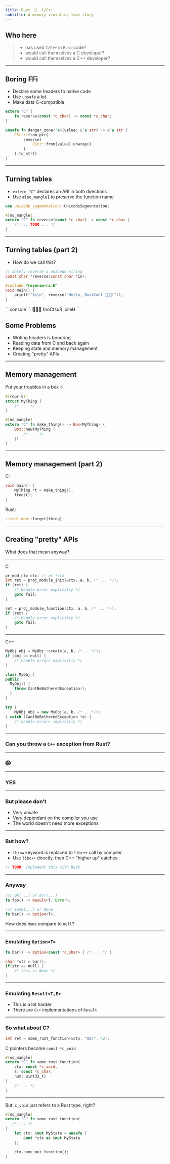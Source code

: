 ```yaml
---
title: Rust  💖  C/C++
subtitle: A memory-violating love story
---
```


## Who here

> * has used `C/C++` in `Rust` code?
> * would call themselves a C developer?
> * would call themselves a C++ developer?

---

## Boring FFi

- Declare some headers to native code
- Use `unsafe` a lot
- Make data C-compatible

```rust
extern "C" {
    fn reverse(const *c_char) -> const *c_char;
}

unsafe fn danger_zone<'a>(value: &'a str) -> &'a str {
    CStr::from_ptr(
        reverse(
            CStr::from(value).unwrap()
        )
    ).to_str()
}
```

---

## Turning tables

* `extern "C"` declares an ABI in both directions
* Use `#[no_mangle]` to preserve the function name

```rust
use unicode_segmentation::UnicodeSegmentation;

#[no_mangle]
extern "C" fn reverse(const *c_char) -> const *c_char {
    /* ... TODO ... */
}
```

---

## Turning tables (part 2)

* How do we call this?

<div class="fragment" data-fragment-index="2">

```C
// Safely reverse a unicode string
const char *reverse(const char *in);
```

```C
#include "reverse-rs.h"
void main() {
    printf("%s\n", reverse("Hello, RustConf 👩🏽‍💻!"));
}
```

</div>

<div class="fragment" data-fragment-index="3">
```console```
!👩🏽‍💻 fnoCtsuR ,olleH
```
</div>



## Some Problems

* Writing headers is boooring
* Reading data from C and back again
* Keeping state and memory management
* Creating "pretty" APIs

---

## Memory management

Put your troubles in a box ✨

```rust
#[repr(C)]
struct MyThing {
    /* ... */
}

#[no_mangle]
extern "C" fn make_thing() -> Box<MyThing> {
    Box::new(MyThing {
        /* ... */
    })
}
```

---

## Memory management (part 2)

C:

```C
void main() {
    MyThing *t = make_thing();
    free(t);
}
```

<div class="fragment" data-fragment-index="2">
Rust:

```rust
::std::mem::forget(thing);
```
</div>

---

## Creating "pretty" APIs

What does that mean anyway?

---

C

```C
pr_mod_ctx ctx; // or *ctx
int ret = proj_module_init(&ctx, a, b, /* ... */);
if (ret) {
    /* Handle error explicitly */
    goto fail;
}
```

```C
ret = proj_module_function(ctx, a, b, /* ... */);
if (ret) {
    /* Handle error explicitly */
    goto fail;
}
```

---

C++

```Cpp
MyObj obj = MyObj::create(a, b, /* .. */);
if (obj == null) {
    /* handle errors explicitly */
}
```

```Cpp
class MyObj {
public:
  MyObj() {
    throw CantBeBotheredException();
  }
}

try {
    MyObj obj = new MyObj(a, b, /* .. */);
} catch (CantBeBotheredException *e) {
    /* handle errors implicitly */
}
```

---

### Can you throw a `C++` exception from Rust?

---

### 😱

---

### YES

--- 

### But please don't

* Very unsafe
* *Very* dependant on the compiler you use
* The world doesn't need more exceptions

---

### But how?

* `throw` keyword is replaced to `libc++` call by compiler
* Use `libc++` directly, then C++ "higher up" catches

```rust
// TODO: Implement this with Rust
```

---

### Anyway

```rust
/// Ok(...) or Err(...)
fn foo() -> Result<T, Error>;

/// Some(...) or None
fn bar() -> Option<T>;
```

How does `None` compare to `null`?

---

### Emulating `Option<T>`

```rust
fn bar() -> Option<const *c_char> { /* ... */ }
```

```Cpp
char *str = bar();
if(str == null) {
    /* this is None */
}
```

---

### Emulating `Result<T,E>`

* This is a lot harder
* There are `C++` implementations of `Result`

---

### So what about C?

```C
int ret = some_rust_function(&ctx, "abc", 42);
```

C pointers become `const *c_void`

```rust
#[no_mangle]
extern "C" fn some_rust_function(
    ctx: const *c_void, 
    s: const *c_char, 
    num: uint32_t)
{
    /* ... */
}

```

--- 

But: `c_void` just refers to a Rust type, right?

```rust
#[no_mangle]
extern "C" fn some_rust_function(
   /* ... */
{
    let ctx: &mut MyState = unsafe {
        &mut *ctx as &mut MyState
    };

    ctx.some_mut_function();
}
```
